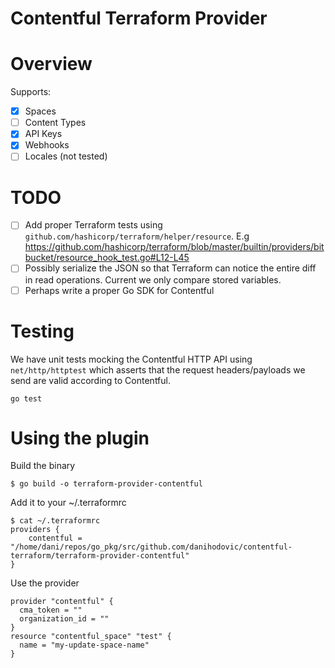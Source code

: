 # Contentful Terraform Provider

# Overview
Supports:
- [x] Spaces
- [ ] Content Types
- [x] API Keys
- [x] Webhooks
- [ ] Locales (not tested)

# TODO
- [ ] Add proper Terraform tests using `github.com/hashicorp/terraform/helper/resource`.
  E.g https://github.com/hashicorp/terraform/blob/master/builtin/providers/bitbucket/resource_hook_test.go#L12-L45
- [ ] Possibly serialize the JSON so that Terraform can notice the entire diff in read operations.
  Current we only compare stored variables.
- [ ] Perhaps write a proper Go SDK for Contentful

# Testing
We have unit tests mocking the Contentful HTTP API using `net/http/httptest` which asserts that the
request headers/payloads we send are valid according to Contentful.

    go test

# Using the plugin
Build the binary

    $ go build -o terraform-provider-contentful

Add it to your ~/.terraformrc

    $ cat ~/.terraformrc
    providers {
        contentful = "/home/dani/repos/go_pkg/src/github.com/danihodovic/contentful-terraform/terraform-provider-contentful"
    }

Use the provider

    provider "contentful" {
      cma_token = ""
      organization_id = ""
    }
    resource "contentful_space" "test" {
      name = "my-update-space-name"
    }
